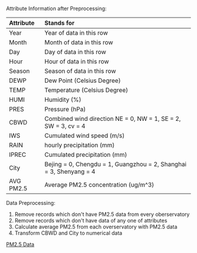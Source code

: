 Attribute Information after Preprocessing:

| Attribute | Stands for |
|:---|:---|
|Year|Year of data in this row|
|Month|Month of data in this row|
|Day|Day of data in this row|
|Hour|Hour of data in this row|
|Season|Season of data in this row|
|DEWP|Dew Point (Celsius Degree)|
|TEMP|Temperature (Celsius Degree)|
|HUMI|Humidity (%)|
|PRES|Pressure (hPa)|
|CBWD|Combined wind direction NE = 0, NW = 1, SE = 2, SW = 3, cv = 4|
|IWS|Cumulated wind speed (m/s)|
|RAIN|hourly precipitation (mm)|
|IPREC|Cumulated precipitation (mm)|
|City|Bejing = 0, Chengdu = 1, Guangzhou = 2, Shanghai = 3, Shenyang = 4|
|AVG PM2.5|Average PM2.5 concentration (ug/m^3)|

Data Preprocessing:  
1. Remove records which don't have PM2.5 data from every oberservatory  
2. Remove records which don't have data of any one of attributes  
3. Calculate average PM2.5 from each overservatory with PM2.5 data  
4. Transform CBWD and City to numerical data  

[PM2.5 Data](https://archive.ics.uci.edu/ml/datasets/PM2.5+Data+of+Five+Chinese+Cities)